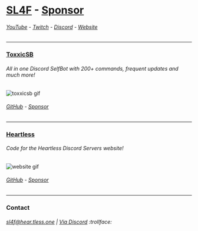 # [SL4F](https://github.com/sponsors/SL4F) - [Sponsor](https://github.com/sponsors/SL4F) 
###### [YouTube](https://youtube.com/sl44f) - [Twitch](https://twitch.tv/sl4f) - [Discord](https://dsc.gg/sadness) - [Website](https://hear.tless.one)
___
### [ToxxicSB](https://toxxicsb.tk)
###### All in one Discord SelfBot with 200+ commands, frequent updates and much more!
![toxxicsb gif](https://user-images.githubusercontent.com/52598005/179434952-c0d0b395-5190-49b8-80eb-35c65c3d20c0.gif)
###### [GitHub](https://github.com/toxxicsb/toxxicsb) - [Sponsor](https://github.com/sponsors/SL4F)
___
### [Heartless](https://hear.tless.one)
###### Code for the Heartless Discord Servers website!
![website gif](https://hear.tless.one/partnersmall.gif)
###### [GitHub](https://github.com/sl4f/heartless_site) - [Sponsor](https://github.com/sponsors/SL4F)
___
### Contact
###### sl4f@hear.tless.one | [Via Discord](https://discord.com/users/710329141903360011) :trollface:	
